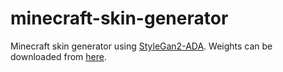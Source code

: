 # minecraft-skin-generator
Minecraft skin generator using <a href="https://github.com/NVlabs/stylegan2-ada-pytorch">StyleGan2-ADA</a>.
Weights can be downloaded from <a href="https://drive.google.com/file/d/1SwCmPxOSkJltBlDoRyXnXWwSuYi9Sb3l/view?usp=sharing" target="_blank">here</a>.
